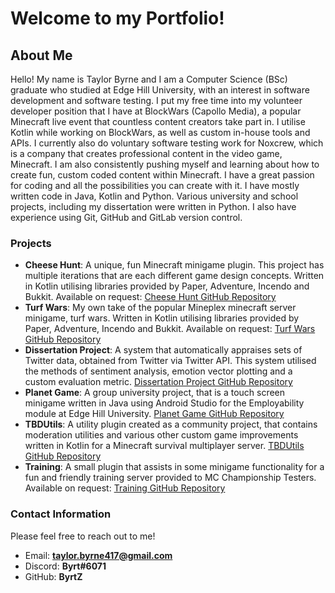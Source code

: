 # Welcome to my Portfolio!

## About Me
Hello! My name is Taylor Byrne and I am a Computer Science (BSc) graduate who studied at Edge Hill University, with an interest in software development and software testing. I put my free time into my volunteer developer position that I have at BlockWars (Capollo Media), a popular Minecraft live event that countless content creators take part in. I utilise Kotlin while working on BlockWars, as well as custom in-house tools and APIs. I currently also do voluntary software testing work for Noxcrew, which is a company that creates professional content in the video game, Minecraft. I am also consistently pushing myself and learning about how to create fun, custom coded content within Minecraft. I have a great passion for coding and all the possibilities you can create with it. I have mostly written code in Java, Kotlin and Python. Various university and school projects, including my dissertation were written in Python. I also have experience using Git, GitHub and GitLab version control.

### Projects
- **Cheese Hunt**: A unique, fun Minecraft minigame plugin. This project has multiple iterations that are each different game design concepts. Written in Kotlin utilising libraries provided by Paper, Adventure, Incendo and Bukkit. Available on request: [Cheese Hunt GitHub Repository](https://github.com/ByrtZ/CheeseHunt)
- **Turf Wars**: My own take of the popular Mineplex minecraft server minigame, turf wars. Written in Kotlin utilising libraries provided by Paper, Adventure, Incendo and Bukkit. Available on request: [Turf Wars GitHub Repository](https://github.com/ByrtZ/TurfWars)
- **Dissertation Project**: A system that automatically appraises sets of Twitter data, obtained from Twitter via Twitter API. This system utilised the methods of sentiment analysis, emotion vector plotting and a custom evaluation metric. [Dissertation Project GitHub Repository](https://github.com/ByrtZ/CIS3140_RDProject2023)
- **Planet Game**: A group university project, that is a touch screen minigame written in Java using Android Studio for the Employability module at Edge Hill University. [Planet Game GitHub Repository](https://github.com/ByrtZ/CIS2162-PlanetGame)
- **TBDUtils**: A utility plugin created as a community project, that contains moderation utilities and various other custom game improvements written in Kotlin for a Minecraft survival multiplayer server. [TBDUtils GitHub Repository](https://github.com/Hoi15A/TBDUtils)
- **Training**: A small plugin that assists in some minigame functionality for a fun and friendly training server provided to MC Championship Testers. Available on request: [Training GitHub Repository](https://github.com/ByrtZ/Training)


### Contact Information
Please feel free to reach out to me!
- Email: **taylor.byrne417@gmail.com**
- Discord: **Byrt#6071**
- GitHub: **ByrtZ**
